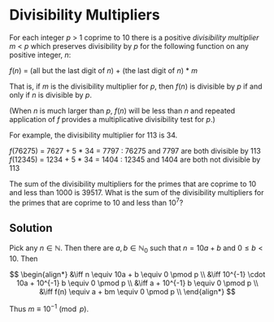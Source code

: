 # Divisibility Multipliers

<p>For each integer <var>p</var> &gt; 1 coprime to 10 there is a positive <em>divisibility multiplier</em> <var>m</var> &lt; <var>p</var> which preserves divisibility by <var>p</var> for the following function on any positive integer, <var>n</var>:</p>

<p><var>f</var>(<var>n</var>) = (all but the last digit of <var>n</var>) + (the last digit of <var>n</var>) * <var>m</var></p>

<p>That is, if <var>m</var> is the divisibility multiplier for <var>p</var>, then <var>f</var>(<var>n</var>) is divisible by <var>p</var> if and only if <var>n</var> is divisible by <var>p</var>.</p>

<p>(When <var>n</var> is much larger than <var>p</var>, <var>f</var>(<var>n</var>) will be less than <var>n</var> and repeated application of <var>f</var> provides a multiplicative divisibility test for <var>p</var>.)</p>

<p>For example, the divisibility multiplier for 113 is 34.</p>

<p><var>f</var>(76275) = 7627 + 5 * 34 = 7797 : 76275 and 7797 are both divisible by 113<br /><var>f</var>(12345) = 1234 + 5 * 34 = 1404 : 12345 and 1404 are both not divisible by 113</p>

<p>The sum of the divisibility multipliers for the primes that are coprime to 10 and less than 1000 is 39517. What is the sum of the divisibility multipliers for the primes that are coprime to 10 and less than 10<sup>7</sup>?</p>

## Solution

Pick any $n \in \mathbb{N}$. Then there are $a, b \in \mathbb{N}_0$ such that $n = 10a + b$ and $0 \le b \lt 10$. Then

$$
\begin{align*}
&\iff n \equiv 10a + b \equiv 0 \pmod p \\
&\iff 10^{-1} \cdot 10a + 10^{-1} b \equiv 0 \pmod p \\
&\iff a + 10^{-1} b \equiv 0 \pmod p \\
&\iff f(n) \equiv a + bm \equiv 0 \pmod p \\
\end{align*}
$$

Thus $m \equiv 10^{-1} \pmod p$.